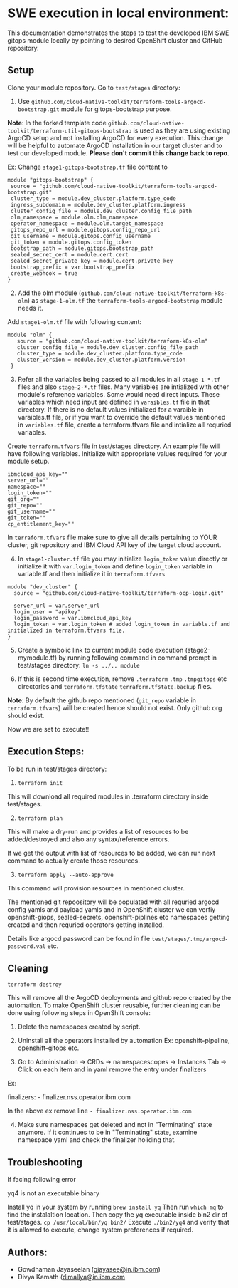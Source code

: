 # SWE execution in local environment:

This documentation demonstrates the steps to test the developed IBM SWE gitops module locally by pointing to desired OpenShift cluster and GitHub repository.

## Setup

Clone your module repository. Go to `test/stages` directory:

1. Use `github.com/cloud-native-toolkit/terraform-tools-argocd-bootstrap.git` module for gitops-bootstrap purpose. 
   
**Note**: In the forked template code `github.com/cloud-native-toolkit/terraform-util-gitops-bootstrap` is used as they are using existing ArgoCD setup and not installing ArgoCD for every execution. This change will be helpful to automate ArgoCD installation in our target cluster and to test our developed module. **Please don't commit this change back to repo**.

   Ex: Change `stage1-gitops-bootstrap.tf` file content to
   ```
   module "gitops-bootstrap" {
    source = "github.com/cloud-native-toolkit/terraform-tools-argocd-bootstrap.git" 
    cluster_type = module.dev_cluster.platform.type_code
    ingress_subdomain = module.dev_cluster.platform.ingress
    cluster_config_file = module.dev_cluster.config_file_path
    olm_namespace = module.olm.olm_namespace
    operator_namespace = module.olm.target_namespace
    gitops_repo_url = module.gitops.config_repo_url
    git_username = module.gitops.config_username
    git_token = module.gitops.config_token
    bootstrap_path = module.gitops.bootstrap_path
    sealed_secret_cert = module.cert.cert
    sealed_secret_private_key = module.cert.private_key
    bootstrap_prefix = var.bootstrap_prefix
    create_webhook = true
  }
 ```

2. Add the olm module (`github.com/cloud-native-toolkit/terraform-k8s-olm`) as `stage-1-olm.tf` the  `terraform-tools-argocd-bootstrap` module needs it.
 
 Add `stage1-olm.tf` file with following content:
 ```
 module "olm" {
    source = "github.com/cloud-native-toolkit/terraform-k8s-olm" 
    cluster_config_file = module.dev_cluster.config_file_path
    cluster_type = module.dev_cluster.platform.type_code
    cluster_version = module.dev_cluster.platform.version
  }
 ```

3. Refer all the variables being passed to all modules in all `stage-1-*.tf` files and also `stage-2-*.tf` files. Many variables are intialized with other module's reference variables. Some would need direct inputs. These variables which need input are defined in `varaibles.tf` file in that directory. If there is no default values initialized for a varaible in varaibles.tf file, or if you want to override the default values mentioned in `variables.tf` file, create a terraform.tfvars file and intialize all requried variables. 

 Create `terraform.tfvars` file in test/stages directory. An example file will have following variables. Initialize with appropriate values required for your module setup.
```
ibmcloud_api_key=""
server_url=""
namespace=""
login_token=""
git_org=""
git_repo=""
git_username=""
git_token=""
cp_entitlement_key=""
```

In `terraform.tfvars` file make sure to give all details pertaining to YOUR cluster, git repository and IBM Cloud API key of the target cloud account.

4. In `stage1-cluster.tf` file you may initialize `login_token` value directly or initialize it with `var.login_token` and define `login_token` variable in variable.tf and then initialize it in `terraform.tfvars` 
```
module "dev_cluster" {
  source = "github.com/cloud-native-toolkit/terraform-ocp-login.git"

  server_url = var.server_url
  login_user = "apikey"
  login_password = var.ibmcloud_api_key
  login_token = var.login_token # added login_token in variable.tf and initialized in terraform.tfvars file.
}
```

5. Create a symbolic link to current module code execution (stage2-mymodule.tf) by running following command in command prompt in test/stages directory:
`ln -s ../.. module`

6. If this is second time execution, remove `.terraform` `.tmp` `.tmpgitops` etc directories and `terraform.tfstate` `terraform.tfstate.backup` files. 

**Note**: By default the github repo mentioned (`git_repo` variable in `terraform.tfvars`) will be created hence should not exist. Only github org should exist.

Now we are set to execute!!

## Execution Steps: 

To be run in test/stages directory:

1. `terraform init`

This will download all required modules in .terraform directory inside test/stages.

2. `terraform plan`

This will make a dry-run and provides a list of resources to be added/destroyed and also any syntax/reference errors.

If we get the output with list of resources to be added, we can run next command to actually create those resources.

3. `terraform apply --auto-approve`

This command will provision resources in mentioned cluster.

The mentioned git repoository will be populated with all requried argocd config yamls and payload yamls and in OpenShift cluster we can verfiy openshift-giops, sealed-secrets, openshift-piplines etc namespaces getting created and then requried operators getting installed. 

Details like argocd password can be found in file `test/stages/.tmp/argocd-password.val` etc.

## Cleaning

`terraform destroy` 

This will remove all the ArgoCD deployments and github repo created by the automation. To make OpenShift cluster reusable, further cleaning can be done using following steps in OpenShift console:

1. Delete the namespaces created by script.

2. Uninstall all the operators installed by automation Ex: openshift-pipeline, openshift-gitops etc.

3. Go to Administration -> CRDs -> namespacescopes -> Instances Tab -> Click on each item and in yaml remove the entry under finalizers

Ex:

  finalizers:
    - finalizer.nss.operator.ibm.com 

 In the above ex remove line `- finalizer.nss.operator.ibm.com`

 4. Make sure namespaces get deleted and not in "Terminating" state anymore. If it continues to be in "Terminating" state, examine namespace yaml and check the finalizer holiding that.

## Troubleshooting

 If facing following error 

 yq4 is not an executable binary

 Install yq in your system by running `brew install yq`
 Then run `which mq` to find the instalaltion location.
 Then copy the yq executable inside bin2 dir of test/stages. `cp /usr/local/bin/yq bin2/`
 Execute `./bin2/yq4` and verify that it is allowed to execute, change system preferences if required.
 
 ## Authors: 
 - Gowdhaman Jayaseelan (gjayasee@in.ibm.com)
 - Divya Kamath (dimallya@in.ibm.com
